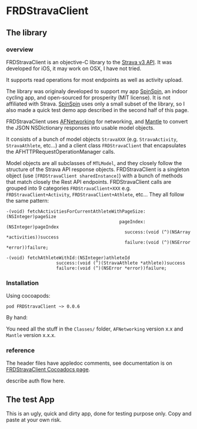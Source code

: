 # FRDStravaClient

## The library

### overview

FRDStravaClient is an objective-C library to the [Strava v3 API](http://strava.github.io/api/).
It was developed for iOS, it may work on OSX, I have not tried.

It supports read operations for most endpoints as well as activity upload.

The library was originaly developed to support my app [SpinSpin](http://www.spinspinapp.com), an indoor cycling app, and open-sourced
for prosperity (MIT license). It is not affiliated with Strava. [SpinSpin](http://www.spinspinapp.com) uses only a small subset of
the library, so I also made a quick test demo app described in the second half of this page.

FRDStravaClient uses [AFNetworking](https://github.com/AFNetworking/AFNetworking) for networking,
and [Mantle](https://github.com/Mantle/Mantle) to convert the JSON NSDictionary responses into usable model objects.

It consists of a bunch of model objects `StravaXXX` (e.g. `StravaActivity`,
`StravaAthlete`, etc...) and a client class `FRDStravaClient` that encapsulates the AFHTTPRequestOperationManager calls.

Model objects are all subclasses of `MTLModel`, and they closely follow the structure of the Strava API response objects.
FRDStravaClient is a singleton object (use `[FRDStravaClient sharedInstance]`) with a bunch of methods that match closely
the Rest API endpoints. FRDStravaClient calls are grouped into 9 categories `FRDStravaClient+XXX` e.g. `FRDStravaClient+Activity`,
`FRDStravaClient+Athlete`, etc... They all follow the same pattern:

```
-(void) fetchActivitiesForCurrentAthleteWithPageSize:(NSInteger)pageSize
                                           pageIndex:(NSInteger)pageIndex
                                             success:(void (^)(NSArray *activities))success
                                             failure:(void (^)(NSError *error))failure;

-(void) fetchAthleteWithId:(NSInteger)athleteId
                   success:(void (^)(StravaAthlete *athlete))success
                   failure:(void (^)(NSError *error))failure;
```

### Installation

Using cocoapods:

`pod FRDStravaClient ~> 0.0.6`

By hand:

You need all the stuff in the `Classes/` folder, `AFNetworking` version x.x and `Mantle` version x.x.x.

### reference

The header files have appledoc comments, see documentation is on 
[FRDStravaClient Cocoadocs page](http://cocoadocs.org/docsets/FRDStravaClient/0.0.6/).


describe auth flow here.

## The test App

This is an ugly, quick and dirty app, done for testing purpose only. Copy and paste at your own risk.

